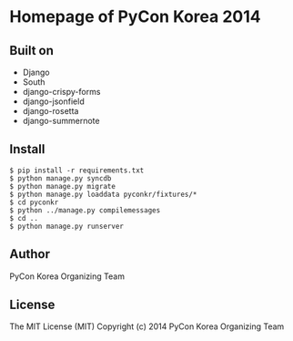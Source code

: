 Homepage of PyCon Korea 2014
============================


Built on
--------

 - Django
 - South
 - django-crispy-forms
 - django-jsonfield
 - django-rosetta
 - django-summernote


Install
-------

    $ pip install -r requirements.txt
    $ python manage.py syncdb
    $ python manage.py migrate
    $ python manage.py loaddata pyconkr/fixtures/*
    $ cd pyconkr
    $ python ../manage.py compilemessages
    $ cd ..
    $ python manage.py runserver 


Author
------

PyCon Korea Organizing Team


License
-------

The MIT License (MIT)
Copyright (c) 2014 PyCon Korea Organizing Team
